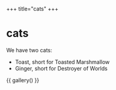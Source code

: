+++
title="cats"
+++

# cats

We have two cats:

- Toast, short for Toasted Marshmallow
- Ginger, short for Destroyer of Worlds

{{ gallery() }}